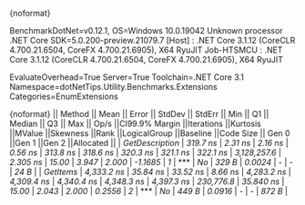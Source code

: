 {noformat}

BenchmarkDotNet=v0.12.1, OS=Windows 10.0.19042
Unknown processor
.NET Core SDK=5.0.200-preview.21079.7
  [Host]     : .NET Core 3.1.12 (CoreCLR 4.700.21.6504, CoreFX 4.700.21.6905), X64 RyuJIT
  Job-HTSMCU : .NET Core 3.1.12 (CoreCLR 4.700.21.6504, CoreFX 4.700.21.6905), X64 RyuJIT

EvaluateOverhead=True  Server=True  Toolchain=.NET Core 3.1  
Namespace=dotNetTips.Utility.Benchmarks.Extensions  Categories=EnumExtensions  

{noformat}
||        Method ||      Mean ||   Error ||  StdDev || StdErr ||       Min ||        Q1 ||    Median ||        Q3 ||       Max ||       Op/s ||CI99.9% Margin ||Iterations ||Kurtosis ||MValue ||Skewness ||Rank ||LogicalGroup ||Baseline ||Code Size || Gen 0 ||Gen 1 ||Gen 2 ||Allocated ||
| *GetDescription* |   *319.7 ns* |  *2.31 ns* |  *2.16 ns* | *0.56 ns* |   *313.8 ns* |   *318.6 ns* |   *320.3 ns* |   *321.1 ns* |   *322.1 ns* | *3,128,257.6* |       *2.305 ns* |      *15.00* |    *3.947* |  *2.000* |  *-1.1685* |    *1* |            *** |       *No* |     *329 B* | *0.0024* |     *-* |     *-* |      *24 B* |
|       *GetItems* | *4,333.2 ns* | *35.84 ns* | *33.52 ns* | *8.66 ns* | *4,283.2 ns* | *4,309.4 ns* | *4,340.4 ns* | *4,348.3 ns* | *4,397.3 ns* |   *230,776.8* |      *35.840 ns* |      *15.00* |    *2.043* |  *2.000* |   *0.2556* |    *2* |            *** |       *No* |     *449 B* | *0.0916* |     *-* |     *-* |     *872 B* |
